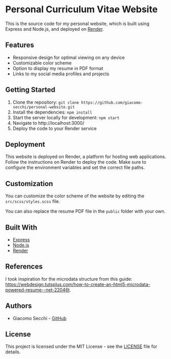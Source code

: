 # Personal Curriculum Vitae Website
This is the source code for my personal website, which is built using Express and Node.js, and deployed on [Render](https://render.com/).

## Features

- Responsive design for optimal viewing on any device
- Customizable color scheme
- Option to display my resume in PDF format
- Links to my social media profiles and projects

## Getting Started

1. Clone the repository: `git clone https://github.com/giacomo-secchi/personal-website.git`
2. Install the dependencies: `npm install`
3. Start the server locally for development: `npm start`
4. Navigate to http://localhost:3000/
5. Deploy the code to your Render service

## Deployment

This website is deployed on Render, a platform for hosting web applications. Follow the instructions on Render to deploy the code. Make sure to configure the environment variables and set the correct file paths.

## Customization

You can customize the color scheme of the website by editing the `src/scss/styles.scss` file.

You can also replace the resume PDF file in the `public` folder with your own.

## Built With

- [Express](https://expressjs.com/)
- [Node.js](https://nodejs.org/)
- [Render](https://render.com/)

## References

I took inspiration for the microdata structure from this guide: https://webdesign.tutsplus.com/how-to-create-an-html5-microdata-powered-resume--net-22046t.

## Authors

- Giacomo Secchi - [GitHub](https://github.com/giacomo-secchi)

## License

This project is licensed under the MIT License - see the [LICENSE](LICENSE) file for details.
